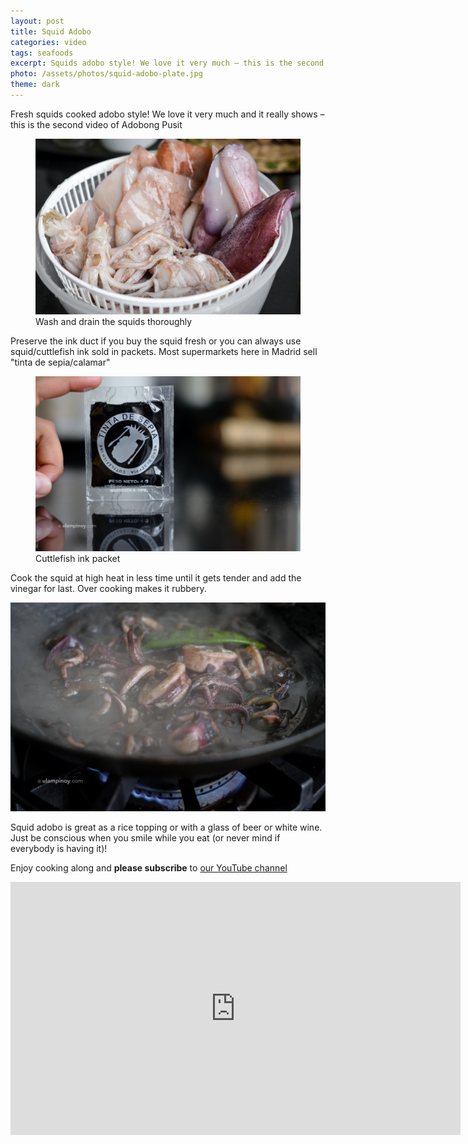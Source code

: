 ```yaml
---
layout: post
title: Squid Adobo
categories: video
tags: seafoods
excerpt: Squids adobo style! We love it very much – this is the second video!
photo: /assets/photos/squid-adobo-plate.jpg
theme: dark
---
```


Fresh squids cooked adobo style! We love it very much and it really shows – this is the second video of Adobong Pusit

<figure class="full-width">
	<img class="pure-img" src="/assets/photos/fresh-squids.jpg" alt="Draining cleansed fresh squids">
	<figcaption>Wash and drain the squids thoroughly</figcaption>
</figure>

Preserve the ink duct if you buy the squid fresh or you can always use squid/cuttlefish ink sold in packets. Most supermarkets here in Madrid sell "tinta de sepia/calamar"

<figure class="full-width">
	<img class="pure-img" src="/assets/photos/tinta-sepia-packet.jpg" alt="Cuttlefish ink packet">
	<figcaption>Cuttlefish ink packet</figcaption>
</figure>

Cook the squid at high heat in less time until it gets tender and add the vinegar for last. Over cooking makes it rubbery.

![Cooking squid adobo](/assets/photos/squid-adobo-simmering.jpg)

Squid adobo is great as a rice topping or with a glass of beer or white wine. Just be conscious when you smile while you eat (or never mind if everybody is having it)!

Enjoy cooking along and **please subscribe** to [our YouTube channel](https://www.youtube.com/user/ulampinoy)

<div class="video-holder">
<iframe width="720" height="405" src="https://www.youtube.com/embed/JXyMlmFa0w8?rel=0&amp;controls=0&amp;showinfo=0" frameborder="0" allowfullscreen></iframe>
</div>